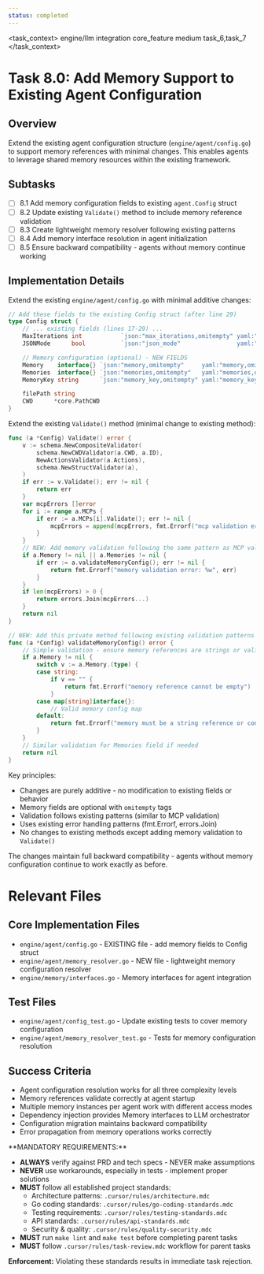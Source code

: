 ```yaml
---
status: completed
---
```


<task_context>
<domain>engine/llm</domain>
<type>integration</type>
<scope>core_feature</scope>
<complexity>medium</complexity>
<dependencies>task_6,task_7</dependencies>
</task_context>

# Task 8.0: Add Memory Support to Existing Agent Configuration

## Overview

Extend the existing agent configuration structure (`engine/agent/config.go`) to support memory references with minimal changes. This enables agents to leverage shared memory resources within the existing framework.

## Subtasks

- [ ] 8.1 Add memory configuration fields to existing `agent.Config` struct
- [ ] 8.2 Update existing `Validate()` method to include memory reference validation
- [ ] 8.3 Create lightweight memory resolver following existing patterns
- [ ] 8.4 Add memory interface resolution in agent initialization
- [ ] 8.5 Ensure backward compatibility - agents without memory continue working

## Implementation Details

Extend the existing `engine/agent/config.go` with minimal additive changes:

```go
// Add these fields to the existing Config struct (after line 29)
type Config struct {
    // ... existing fields (lines 17-29) ...
    MaxIterations int           `json:"max_iterations,omitempty" yaml:"max_iterations,omitempty" mapstructure:"max_iterations,omitempty"`
    JSONMode      bool          `json:"json_mode"                yaml:"json_mode"                mapstructure:"json_mode"`

    // Memory configuration (optional) - NEW FIELDS
    Memory    interface{} `json:"memory,omitempty"     yaml:"memory,omitempty"     mapstructure:"memory,omitempty"`
    Memories  interface{} `json:"memories,omitempty"   yaml:"memories,omitempty"   mapstructure:"memories,omitempty"`
    MemoryKey string      `json:"memory_key,omitempty" yaml:"memory_key,omitempty" mapstructure:"memory_key,omitempty"`

    filePath string
    CWD      *core.PathCWD
}
```

Extend the existing `Validate()` method (minimal change to existing method):

```go
func (a *Config) Validate() error {
    v := schema.NewCompositeValidator(
        schema.NewCWDValidator(a.CWD, a.ID),
        NewActionsValidator(a.Actions),
        schema.NewStructValidator(a),
    )
    if err := v.Validate(); err != nil {
        return err
    }
    var mcpErrors []error
    for i := range a.MCPs {
        if err := a.MCPs[i].Validate(); err != nil {
            mcpErrors = append(mcpErrors, fmt.Errorf("mcp validation error: %w", err))
        }
    }
    // NEW: Add memory validation following the same pattern as MCP validation
    if a.Memory != nil || a.Memories != nil {
        if err := a.validateMemoryConfig(); err != nil {
            return fmt.Errorf("memory validation error: %w", err)
        }
    }
    if len(mcpErrors) > 0 {
        return errors.Join(mcpErrors...)
    }
    return nil
}

// NEW: Add this private method following existing validation patterns
func (a *Config) validateMemoryConfig() error {
    // Simple validation - ensure memory references are strings or valid config maps
    if a.Memory != nil {
        switch v := a.Memory.(type) {
        case string:
            if v == "" {
                return fmt.Errorf("memory reference cannot be empty")
            }
        case map[string]interface{}:
            // Valid memory config map
        default:
            return fmt.Errorf("memory must be a string reference or config map")
        }
    }
    // Similar validation for Memories field if needed
    return nil
}
```

Key principles:

- Changes are purely additive - no modification to existing fields or behavior
- Memory fields are optional with `omitempty` tags
- Validation follows existing patterns (similar to MCP validation)
- Uses existing error handling patterns (fmt.Errorf, errors.Join)
- No changes to existing methods except adding memory validation to `Validate()`

The changes maintain full backward compatibility - agents without memory configuration continue to work exactly as before.

# Relevant Files

## Core Implementation Files

- `engine/agent/config.go` - EXISTING file - add memory fields to Config struct
- `engine/agent/memory_resolver.go` - NEW file - lightweight memory configuration resolver
- `engine/memory/interfaces.go` - Memory interfaces for agent integration

## Test Files

- `engine/agent/config_test.go` - Update existing tests to cover memory configuration
- `engine/agent/memory_resolver_test.go` - Tests for memory configuration resolution

## Success Criteria

- Agent configuration resolution works for all three complexity levels
- Memory references validate correctly at agent startup
- Multiple memory instances per agent work with different access modes
- Dependency injection provides Memory interfaces to LLM orchestrator
- Configuration migration maintains backward compatibility
- Error propagation from memory operations works correctly

<critical>
**MANDATORY REQUIREMENTS:**

- **ALWAYS** verify against PRD and tech specs - NEVER make assumptions
- **NEVER** use workarounds, especially in tests - implement proper solutions
- **MUST** follow all established project standards:
    - Architecture patterns: `.cursor/rules/architecture.mdc`
    - Go coding standards: `.cursor/rules/go-coding-standards.mdc`
    - Testing requirements: `.cursor/rules/testing-standards.mdc`
    - API standards: `.cursor/rules/api-standards.mdc`
    - Security & quality: `.cursor/rules/quality-security.mdc`
- **MUST** run `make lint` and `make test` before completing parent tasks
- **MUST** follow `.cursor/rules/task-review.mdc` workflow for parent tasks

**Enforcement:** Violating these standards results in immediate task rejection.
</critical>
